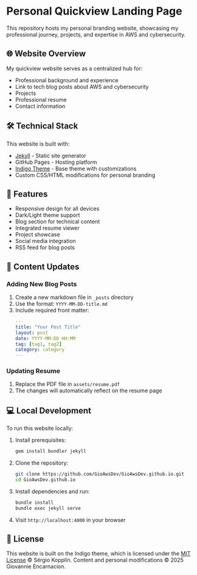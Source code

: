 # Personal Quickview Landing Page

This repository hosts my personal branding website, showcasing my professional journey, projects, and expertise in AWS and cybersecurity.

## 🌐 Website Overview

My quickview website serves as a centralized hub for:
- Professional background and experience
- Link to tech blog posts about AWS and cybersecurity
- Projects
- Professional resume
- Contact information

## 🛠 Technical Stack

This website is built with:
- [Jekyll](https://jekyllrb.com/) - Static site generator
- GitHub Pages - Hosting platform
- [Indigo Theme](https://github.com/sergiokopplin/indigo) - Base theme with customizations
- Custom CSS/HTML modifications for personal branding

## 🚀 Features

- Responsive design for all devices
- Dark/Light theme support
- Blog section for technical content
- Integrated resume viewer
- Project showcase
- Social media integration
- RSS feed for blog posts

## 📝 Content Updates

### Adding New Blog Posts
1. Create a new markdown file in `_posts` directory
2. Use the format: `YYYY-MM-DD-title.md`
3. Include required front matter:
   ```yaml
   ---
   title: "Your Post Title"
   layout: post
   date: YYYY-MM-DD HH:MM
   tag: [tag1, tag2]
   category: category
   ---
   ```

### Updating Resume
1. Replace the PDF file in `assets/resume.pdf`
2. The changes will automatically reflect on the resume page

## 💻 Local Development

To run this website locally:

1. Install prerequisites:
   ```bash
   gem install bundler jekyll
   ```

2. Clone the repository:
   ```bash
   git clone https://github.com/GioAwsDev/GioAwsDev.github.io.git
   cd GioAwsDev.github.io
   ```

3. Install dependencies and run:
   ```bash
   bundle install
   bundle exec jekyll serve
   ```

4. Visit `http://localhost:4000` in your browser



## 📄 License

This website is built on the Indigo theme, which is licensed under the [MIT License](https://kopplin.mit-license.org/) © Sérgio Kopplin.
Content and personal modifications © 2025 Giovannie Encarnacion.
